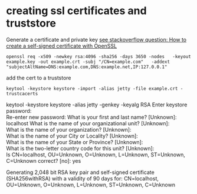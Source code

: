# creating ssl certificates and truststore

Generate a certificate and private key [see stackoverflow question: How to create a self-signed certificate with OpenSSL](https://stackoverflow.com/questions/10175812/how-to-create-a-self-signed-certificate-with-openssl/41366949#41366949)

```openssl req -x509 -newkey rsa:4096 -sha256 -days 3650 -nodes   -keyout example.key -out example.crt -subj "/CN=example.com"   -addext "subjectAltName=DNS:example.com,DNS:example.net,IP:127.0.0.1" ```

add the cert to a truststore
  
```keytool -keystore keystore -import -alias jetty -file example.crt -trustcacerts```

keytool -keystore keystore -alias jetty -genkey -keyalg RSA
Enter keystore password:  
Re-enter new password: 
What is your first and last name?
  [Unknown]:  localhost
What is the name of your organizational unit?
  [Unknown]:  
What is the name of your organization?
  [Unknown]:  
What is the name of your City or Locality?
  [Unknown]:  
What is the name of your State or Province?
  [Unknown]:  
What is the two-letter country code for this unit?
  [Unknown]:  
Is CN=localhost, OU=Unknown, O=Unknown, L=Unknown, ST=Unknown, C=Unknown correct?
  [no]:  yes

Generating 2,048 bit RSA key pair and self-signed certificate (SHA256withRSA) with a validity of 90 days
	for: CN=localhost, OU=Unknown, O=Unknown, L=Unknown, ST=Unknown, C=Unknown
